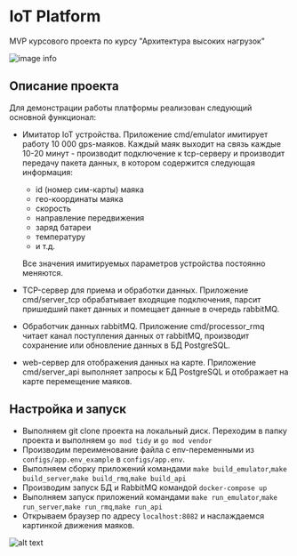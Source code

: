 # IoT Platform

MVP курсового проекта по курсу "Архитектура высоких нагрузок"

![image info](./doc/otus_system_design.png)


## Описание проекта

Для демонстрации работы платформы реализован следующий основной функционал:

- Имитатор IoT устройства. Приложение cmd/emulator имитирует работу 10 000 gps-маяков. Каждый маяк выходит 
на связь каждые 10-20 минут - производит подключение к tcp-серверу и производит передачу пакета данных, 
в котором содержится следующая информация:
  - id (номер сим-карты) маяка
  - гео-координаты маяка
  - скорость
  - направление передвижения
  - заряд батареи
  - температуру
  - и т.д.
  
  Все значения имитируемых параметров устройства постоянно меняются.

- TCP-сервер для приема и обработки данных. Приложение cmd/server_tcp обрабатывает входящие подключения, парсит пришедший пакет данных и 
помещает данные в очередь rabbitMQ.
- Обработчик данных rabbitMQ. Приложение cmd/processor_rmq читает канал поступления данных от rabbitMQ, производит 
сохранение или обновление данных в БД PostgreSQL.
- web-сервер для отображения данных на карте. Приложение cmd/server_api выполняет запросы к БД PostgreSQL и отображает 
на карте перемещение маяков.

## Настройка и запуск
- Выполняем git clone проекта на локальный диск. Переходим в папку проекта и выполняем `go mod tidy` и `go mod vendor`
- Производим переименование файла c env-переменными из `configs/app.env_example` в `configs/app.env`.
- Выполняем сборку приложений командами `make build_emulator`,`make build_server`,`make build_rmq`,`make build_api`
- Производим запуск БД и RabbitMQ командой `docker-compose up` 
- Выполняем запуск приложений командами `make run_emulator`,`make run_server`,`make run_rmq`,`make run_api` 
- Открываем браузер по адресу `localhost:8082` и наслаждаемся картинкой движения маяков.

![alt text](./doc/beacon.gif)

